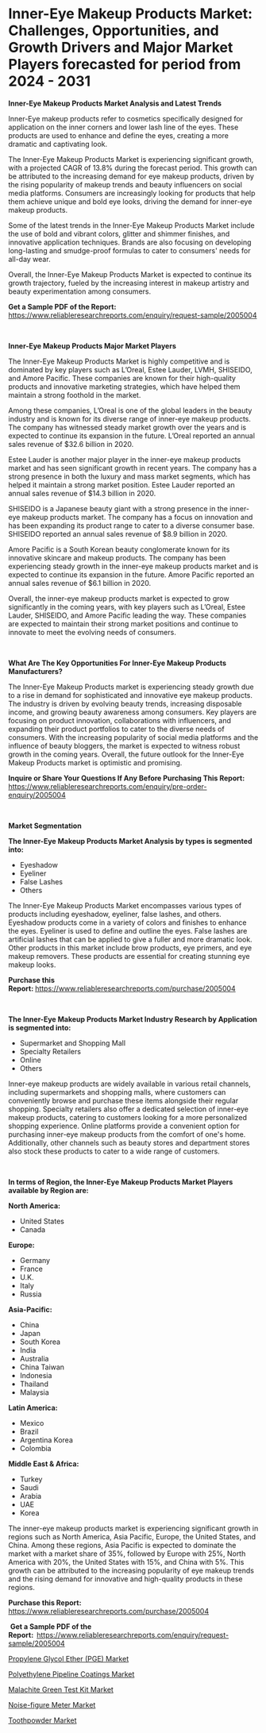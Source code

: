 <p><h1>Inner-Eye Makeup Products Market: Challenges, Opportunities, and Growth Drivers and Major Market Players forecasted for period from 2024 - 2031</h1></p><p><strong>Inner-Eye Makeup Products Market Analysis and Latest Trends</strong></p>
<p><p>Inner-Eye makeup products refer to cosmetics specifically designed for application on the inner corners and lower lash line of the eyes. These products are used to enhance and define the eyes, creating a more dramatic and captivating look.</p><p>The Inner-Eye Makeup Products Market is experiencing significant growth, with a projected CAGR of 13.8% during the forecast period. This growth can be attributed to the increasing demand for eye makeup products, driven by the rising popularity of makeup trends and beauty influencers on social media platforms. Consumers are increasingly looking for products that help them achieve unique and bold eye looks, driving the demand for inner-eye makeup products.</p><p>Some of the latest trends in the Inner-Eye Makeup Products Market include the use of bold and vibrant colors, glitter and shimmer finishes, and innovative application techniques. Brands are also focusing on developing long-lasting and smudge-proof formulas to cater to consumers' needs for all-day wear.</p><p>Overall, the Inner-Eye Makeup Products Market is expected to continue its growth trajectory, fueled by the increasing interest in makeup artistry and beauty experimentation among consumers.</p></p>
<p><strong>Get a Sample PDF of the Report:&nbsp;</strong> <a href="https://www.reliableresearchreports.com/enquiry/request-sample/2005004">https://www.reliableresearchreports.com/enquiry/request-sample/2005004</a></p>
<p>&nbsp;</p>
<p><strong>Inner-Eye Makeup Products Major Market Players</strong></p>
<p><p>The Inner-Eye Makeup Products Market is highly competitive and is dominated by key players such as L’Oreal, Estee Lauder, LVMH, SHISEIDO, and Amore Pacific. These companies are known for their high-quality products and innovative marketing strategies, which have helped them maintain a strong foothold in the market.</p><p>Among these companies, L’Oreal is one of the global leaders in the beauty industry and is known for its diverse range of inner-eye makeup products. The company has witnessed steady market growth over the years and is expected to continue its expansion in the future. L’Oreal reported an annual sales revenue of $32.6 billion in 2020.</p><p>Estee Lauder is another major player in the inner-eye makeup products market and has seen significant growth in recent years. The company has a strong presence in both the luxury and mass market segments, which has helped it maintain a strong market position. Estee Lauder reported an annual sales revenue of $14.3 billion in 2020.</p><p>SHISEIDO is a Japanese beauty giant with a strong presence in the inner-eye makeup products market. The company has a focus on innovation and has been expanding its product range to cater to a diverse consumer base. SHISEIDO reported an annual sales revenue of $8.9 billion in 2020.</p><p>Amore Pacific is a South Korean beauty conglomerate known for its innovative skincare and makeup products. The company has been experiencing steady growth in the inner-eye makeup products market and is expected to continue its expansion in the future. Amore Pacific reported an annual sales revenue of $6.1 billion in 2020.</p><p>Overall, the inner-eye makeup products market is expected to grow significantly in the coming years, with key players such as L’Oreal, Estee Lauder, SHISEIDO, and Amore Pacific leading the way. These companies are expected to maintain their strong market positions and continue to innovate to meet the evolving needs of consumers.</p></p>
<p>&nbsp;</p>
<p><strong>What Are The Key Opportunities For Inner-Eye Makeup Products Manufacturers?</strong></p>
<p><p>The Inner-Eye Makeup Products market is experiencing steady growth due to a rise in demand for sophisticated and innovative eye makeup products. The industry is driven by evolving beauty trends, increasing disposable income, and growing beauty awareness among consumers. Key players are focusing on product innovation, collaborations with influencers, and expanding their product portfolios to cater to the diverse needs of consumers. With the increasing popularity of social media platforms and the influence of beauty bloggers, the market is expected to witness robust growth in the coming years. Overall, the future outlook for the Inner-Eye Makeup Products market is optimistic and promising.</p></p>
<p><strong>Inquire or Share Your Questions If Any Before Purchasing This Report:</strong> <a href="https://www.reliableresearchreports.com/enquiry/pre-order-enquiry/2005004">https://www.reliableresearchreports.com/enquiry/pre-order-enquiry/2005004</a></p>
<p>&nbsp;</p>
<p><strong>Market Segmentation</strong></p>
<p><strong>The Inner-Eye Makeup Products Market Analysis by types is segmented into:</strong></p>
<p><ul><li>Eyeshadow</li><li>Eyeliner</li><li>False Lashes</li><li>Others</li></ul></p>
<p><p>The Inner-Eye Makeup Products Market encompasses various types of products including eyeshadow, eyeliner, false lashes, and others. Eyeshadow products come in a variety of colors and finishes to enhance the eyes. Eyeliner is used to define and outline the eyes. False lashes are artificial lashes that can be applied to give a fuller and more dramatic look. Other products in this market include brow products, eye primers, and eye makeup removers. These products are essential for creating stunning eye makeup looks.</p></p>
<p><strong>Purchase this Report:&nbsp;</strong><a href="https://www.reliableresearchreports.com/purchase/2005004">https://www.reliableresearchreports.com/purchase/2005004</a></p>
<p>&nbsp;</p>
<p><strong>The Inner-Eye Makeup Products Market Industry Research by Application is segmented into:</strong></p>
<p><ul><li>Supermarket and Shopping Mall</li><li>Specialty Retailers</li><li>Online</li><li>Others</li></ul></p>
<p><p>Inner-eye makeup products are widely available in various retail channels, including supermarkets and shopping malls, where customers can conveniently browse and purchase these items alongside their regular shopping. Specialty retailers also offer a dedicated selection of inner-eye makeup products, catering to customers looking for a more personalized shopping experience. Online platforms provide a convenient option for purchasing inner-eye makeup products from the comfort of one's home. Additionally, other channels such as beauty stores and department stores also stock these products to cater to a wide range of customers.</p></p>
<p>&nbsp;</p>
<p><strong>In terms of Region, the Inner-Eye Makeup Products Market Players available by Region are:</strong></p>
<p>
    <p> <strong> North America: </strong>
        <ul>
            <li>United States</li>
            <li>Canada</li>
        </ul>
        </p> 
    <p> <strong> Europe: </strong>
        <ul>
            <li>Germany</li>
            <li>France</li>
            <li>U.K.</li>
            <li>Italy</li>
            <li>Russia</li>
        </ul>
        </p> 
    <p> <strong> Asia-Pacific: </strong>
        <ul>
            <li>China</li>
            <li>Japan</li>
            <li>South Korea</li>
            <li>India</li>
            <li>Australia</li>
            <li>China Taiwan</li>
            <li>Indonesia</li>
            <li>Thailand</li>
            <li>Malaysia</li>
        </ul>
        </p> 
    <p> <strong> Latin America: </strong>
        <ul>
            <li>Mexico</li>
            <li>Brazil</li>
            <li>Argentina Korea</li>
            <li>Colombia</li>
        </ul>
        </p> 
    <p> <strong> Middle East & Africa: </strong>
        <ul>
            <li>Turkey</li>
            <li>Saudi</li>
            <li>Arabia</li>
            <li>UAE</li>
            <li>Korea</li>
        </ul>
    </p>
    </p>
<p><p>The inner-eye makeup products market is experiencing significant growth in regions such as North America, Asia Pacific, Europe, the United States, and China. Among these regions, Asia Pacific is expected to dominate the market with a market share of 35%, followed by Europe with 25%, North America with 20%, the United States with 15%, and China with 5%. This growth can be attributed to the increasing popularity of eye makeup trends and the rising demand for innovative and high-quality products in these regions.</p></p>
<p><strong>Purchase this Report: </strong><a href="https://www.reliableresearchreports.com/purchase/2005004">https://www.reliableresearchreports.com/purchase/2005004</a></p>
<p>&nbsp;<strong>Get a Sample PDF of the Report:&nbsp;&nbsp;</strong><a href="https://www.reliableresearchreports.com/enquiry/request-sample/2005004">https://www.reliableresearchreports.com/enquiry/request-sample/2005004</a></p>
<p><strong></strong></p>
<p><p><a href="https://issuu.com/reportprime-2/docs/propylene-glycol-ether-pge-market-size-2030.pptx">Propylene Glycol Ether (PGE) Market</a></p><p><a href="https://github.com/myacatherineblakecaczo9vcsw/Market-Research-Report-List-1/blob/main/polyethylene-pipeline-coatings-market.md">Polyethylene Pipeline Coatings Market</a></p><p><a href="https://view.publitas.com/reportprime-1/malachite-green-test-kit-market-size-share-trends-analysis-report-by-material-by-type-by-end-user-by-region-and-segment-forecasts-2024-2031/">Malachite Green Test Kit Market</a></p><p><a href="https://spotless-saver-8fd.notion.site/Noise-figure-Meter-Market-Size-Growth-and-Forecast-from-2024-2031-33b71dd0defe41918d402e83de7e6d9e">Noise-figure Meter Market</a></p><p><a href="https://view.publitas.com/reportprime-1/toothpowder-market-size-growth-and-forecast-from-2024-2031/">Toothpowder Market</a></p></p>